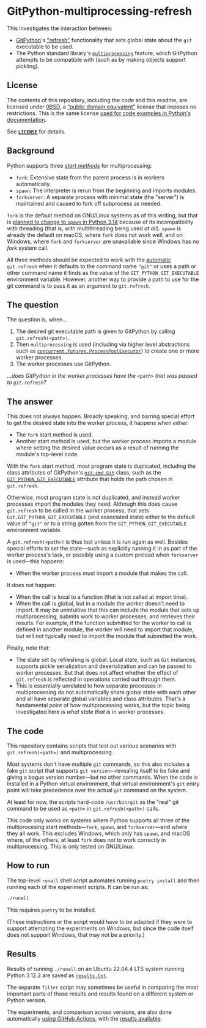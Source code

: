# GitPython-multiprocessing-refresh

This investigates the interaction between:

- [GitPython](https://github.com/gitpython-developers/GitPython)'s
  ["refresh"](https://gitpython.readthedocs.io/en/latest/reference.html#git.refresh)
  functionality that sets global state about the `git` executable to be used.
- The Python standard library's
  [`multiprocessing`](https://docs.python.org/3/library/multiprocessing.html)
  feature, which GitPython attempts to be compatible with (such as by making
  objects support pickling).

## License

The contents of this repository, including the code and this readme, are
licensed under [0BSD](https://spdx.org/licenses/0BSD.html), a [“public domain
equivalent”](https://en.wikipedia.org/wiki/Public-domain-equivalent_license)
license that imposes no restrictions. This is the same license
[used for code examples in Python's
documentation](https://docs.python.org/3/license.html#terms-and-conditions-for-accessing-or-otherwise-using-python).

See [**`LICENSE`**](LICENSE) for details.

## Background

Python supports three [*start
methods*](https://docs.python.org/3/library/multiprocessing.html#contexts-and-start-methods)
for multiprocessing:

- `fork`: Extensive state from the parent process is in workers automatically.
- `spawn`: The interpreter is rerun from the beginning and imports modules.
- `forkserver`: A separate process with minimal state (the "server") is
  maintained and caused to fork off subprocess as needed.

`fork` is the default method on GNU/Linux systems as of this writing, but that
is [planned to change to `spawn` in Python
3.14](https://github.com/python/cpython/issues/84559) because of its
incompatibility with threading (that is, with multithreading being used *at
all*). `spawn` is already the default on macOS, where `fork` does not work
well, and on Windows, where `fork` and `forkserver` are unavailable since
Windows has no *fork* system call.

All three methods should be expected to work with the
[automatic](https://github.com/gitpython-developers/GitPython/blob/64ec0b1f86ada5565e30bc21b4ad189c6c4df49e/git/__init__.py#L222)
`git.refresh` when it defaults to the command name `"git"` or uses a path or
other command name it finds as the value of the `GIT_PYTHON_GIT_EXECUTABLE`
environment variable. However, another way to provide a path to use for the
git command is to pass it as an argument to `git.refresh`.

## The question

The question is, when...

1. The desired git executable path is given to GitPython by calling
   `git.refresh(<path>)`.
2. Then `multiprocessing` is used (including via higher level abstractions such
   as
   [`concurrent.futures.ProcessPoolExecutor`](https://docs.python.org/3/library/concurrent.futures.html#concurrent.futures.ProcessPoolExecutor))
   to create one or more worker processes.
3. The worker processes use GitPython.

*...does GitPython in the worker processes have the `<path>` that was passed to
`git.refresh`?*

## The answer

This does not always happen. Broadly speaking, and barring special effort to
get the desired state into the worker process, it happens when *either*:

- The `fork` start method is used.
- Another start method is used, but the worker process imports a module where
  setting the desired value occurs as a result of running the module's
  top-level code.

With the `fork` start method, most program state is duplicated, including the
class attributes of GitPython's
[`git.cmd.Git`](https://github.com/gitpython-developers/GitPython/blob/64ec0b1f86ada5565e30bc21b4ad189c6c4df49e/git/cmd.py#L311)
class, such as the
[`GIT_PYTHON_GIT_EXECUTABLE`](https://github.com/gitpython-developers/GitPython/blob/64ec0b1f86ada5565e30bc21b4ad189c6c4df49e/git/cmd.py#L384)
attribute that holds the path chosen in `git.refresh`.

Otherwise, most program state is not duplicated, and instead worker processes
import the modules they need. Although this does cause `git.refresh` to be
called in the worker process, that sets `Git.GIT_PYTHON_GIT_EXECUTABLE` (and
associated state) either to the default value of `"git"` or to a string gotten
from the `GIT_PYTHON_GIT_EXECUTABLE` environment variable.

A `git.refresh(<path>)` is thus lost unless it is run again as well. Besides
special efforts to set the state—such as explicitly running it in as part of
the worker process's task, or possibly using a custom preload when `forkserver`
is used—this happens:

- When the worker process must import a module that makes the call.

It does not happen:

- When the call is local to a function (that is not called at import time).
- When the call is global, but in a module the worker doesn't need to import.
  It may be unintuitive that this can include the module that sets up
  multiprocessing, submits work to worker processes, and retrieves their
  results. For example, if the function submitted for the worker to call is
  defined in another module, the worker will need to import that module, but
  will not typically need to import the module that submitted the work.

Finally, note that:

- The state set by refreshing is global. Local state, such as `Git` instances,
  supports pickle serialization and deserialization and can be passed to worker
  processes. But that does not affect whether the effect of `git.refresh` is
  reflected in operations carried out through them.
- This is essentially unrelated to how separate processes in multiprocessing
  do not automatically share global state with each other and all have separate
  global variables and class attributes. That's a fundamental point of how
  multiprocessing works, but the topic being investigated here is *what state
  that is* in worker processes.

## The code

This repository contains scripts that test out various scenarios with
`git.refresh(<path>)` and multiprocessing.

Most systems don't have multiple `git` commands, so this also includes a fake
`git` script that supports `git version`—revealing itself to be fake and giving
a bogus version number—but no other commands. When the code is installed in a
Python virtual environment, that virtual environment's `git` entry point will
take precedence over the actual `git` command on the system.

At least for now, the scripts hard-code `/usr/bin/git` as the "real" git
command to be used as `<path>` in `git.refresh(<path>)` calls.

This code only works on systems where Python supports all three of the
multiprocesing start methods—`fork`, `spawn`, and `forkserver`—and where
they all work. This excludes Windows, which only has `spawn`, and macOS where,
of the others, at least `fork` does not to work correctly in multiprocessing.
This is only tested on GNU/Linux.

## How to run

The top-level `runall` shell script automates running `poetry install` and then
running each of the experiment scripts. It can be run as:

```sh
./runall
```

This requires `poetry` to be installed.

(These instructions or the script would have to be adapted if they were to
support attempting the experiments on Windows, but since the code itself does
not support Windows, that may not be a priority.)

## Results

Results of running `./runall` on an Ubuntu 22.04.4 LTS system running Python
3.12.2 are saved as [`results.txt`](results.txt).

The separate `filter` script may sometimes be useful in comparing the most
important parts of those results and results found on a different system or
Python version.

The experiments, and comparison across versions, are also done automatically
[using GitHub Actions](.github/workflows/main.yml), with the [results
available](https://github.com/EliahKagan/GitPython-multiprocessing-refresh/actions/workflows/main.yml).
